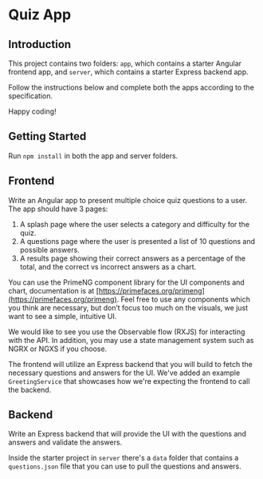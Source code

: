 # Quiz App
 
## Introduction
This project contains two folders: `app`, which contains a starter Angular frontend app, and `server`, which contains a starter Express backend app. 
 
Follow the instructions below and complete both the apps according to the specification. 
 
Happy coding!
 
## Getting Started
Run `npm install` in both the app and server folders.
 
## Frontend
Write an Angular app to present multiple choice quiz questions to a user. The app should have 3 pages:
1. A splash page where the user selects a category and difficulty for the quiz.
2. A questions page where the user is presented a list of 10 questions and possible answers.
3. A results page showing their correct answers as a percentage of the total, and the correct vs incorrect answers as a chart.
 
You can use the PrimeNG component library for the UI components and chart, documentation is at [https://primefaces.org/primeng](https://primefaces.org/primeng). Feel free to use any components which you think are necessary, but don’t focus too much on the visuals, we just want to see a simple, intuitive UI.
 
We would like to see you use the Observable flow (RXJS) for interacting with the API. In addition, you may use a state management system such as NGRX or NGXS if you choose. 
 
The frontend will utilize an Express backend that you will build to fetch the necessary questions and answers for the UI. We've added an example `GreetingService` that showcases how we're expecting the frontend to call the backend.
 
## Backend
Write an Express backend that will provide the UI with the questions and answers and validate the answers.
 
Inside the starter project in `server` there's a `data` folder that contains a `questions.json` file that you can use to pull the questions and answers.